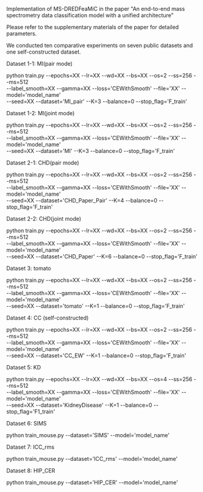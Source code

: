 Implementation of MS-DREDFeaMiC in the paper "An end-to-end mass spectrometry data classification model with a unified architecture"

Please refer to the supplementary materials of the paper for detailed parameters.

We conducted ten comparative experiments on seven public datasets and one self-constructed dataset.

Dataset 1-1: MI(pair mode)

python train.py --epochs=XX --lr=XX --wd=XX --bs=XX --os=2 --ss=256 --ms=512 \
--label_smooth=XX --gamma=XX --loss='CEWithSmooth' --file='XX' --model='model_name' \
--seed=XX --dataset='MI_pair' --K=3 --balance=0 --stop_flag='F_train'

Dataset 1-2: MI(joint mode)

python train.py --epochs=XX --lr=XX --wd=XX --bs=XX --os=2 --ss=256 --ms=512 \
--label_smooth=XX --gamma=XX --loss='CEWithSmooth' --file='XX' --model='model_name' \
--seed=XX --dataset='MI' --K=3 --balance=0 --stop_flag='F_train'

Dataset 2-1: CHD(pair mode)

python train.py --epochs=XX --lr=XX --wd=XX --bs=XX --os=2 --ss=256 --ms=512 \
--label_smooth=XX --gamma=XX --loss='CEWithSmooth' --file='XX' --model='model_name' \
--seed=XX --dataset='CHD_Paper_Pair' --K=4 --balance=0 --stop_flag='F_train'

Dataset 2-2: CHD(joint mode)

python train.py --epochs=XX --lr=XX --wd=XX --bs=XX --os=2 --ss=256 --ms=512 \
--label_smooth=XX --gamma=XX --loss='CEWithSmooth' --file='XX' --model='model_name' \
--seed=XX --dataset='CHD_Paper' --K=6 --balance=0 --stop_flag='F_train'

Dataset 3: tomato

python train.py --epochs=XX --lr=XX --wd=XX --bs=XX --os=2 --ss=256 --ms=512 \
--label_smooth=XX --gamma=XX --loss='CEWithSmooth' --file='XX' --model='model_name' \
--seed=XX --dataset='tomato' --K=1 --balance=0 --stop_flag='F_train'

Dataset 4: CC (self-constructed)

python train.py --epochs=XX --lr=XX --wd=XX --bs=XX --os=2 --ss=256 --ms=512 \
--label_smooth=XX --gamma=XX --loss='CEWithSmooth' --file='XX' --model='model_name' \
--seed=XX --dataset='CC_EW' --K=1 --balance=0 --stop_flag='F_train'

Dataset 5: KD

python train.py --epochs=XX --lr=XX --wd=XX --bs=XX --os=4 --ss=256 --ms=512 \
--label_smooth=XX --gamma=XX --loss='CEWithSmooth' --file='XX' --model='model_name' \
--seed=XX --dataset='KidneyDisease' --K=1 --balance=0 --stop_flag='F1_train'

Dataset 6: SIMS

python train_mouse.py --dataset='SIMS' --model='model_name'

Dataset 7: ICC_rms

python train_mouse.py --dataset='ICC_rms' --model='model_name'

Dataset 8: HIP_CER

python train_mouse.py --dataset='HIP_CER' --model='model_name'
